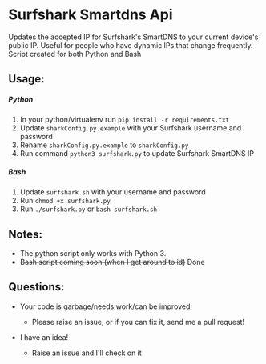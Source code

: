 # Surfshark Smartdns Api
Updates the accepted IP for Surfshark's SmartDNS to your current device's public IP. Useful for people who have dynamic IPs that change frequently. Script created for both Python and Bash

## Usage:

##### Python
1. In your python/virtualenv run `pip install -r requirements.txt`
2. Update `sharkConfig.py.example` with your Surfshark username and password
3. Rename `sharkConfig.py.example` to `sharkConfig.py`
4. Run command `python3 surfshark.py` to update Surfshark SmartDNS IP

##### Bash
1. Update `surfshark.sh` with your username and password
2. Run `chmod +x surfshark.py`
3. Run `./surfshark.py` or `bash surfshark.sh`

## Notes:
- The python script only works with Python 3.
- ~~Bash script coming soon (when I get around to id)~~ Done

## Questions:
- Your code is garbage/needs work/can be improved
    - Please raise an issue, or if you can fix it, send me a pull request!

- I have an idea!
    - Raise an issue and I'll check on it